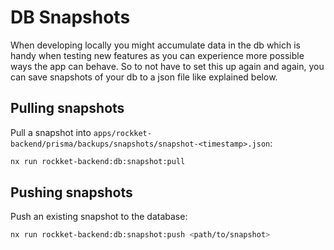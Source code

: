 # DB Snapshots

When developing locally you might accumulate data in the db which is handy when testing new features as you can experience more possible ways the app can behave. So to not have to set this up again and again, you can save snapshots of your db to a json file like explained below.

## Pulling snapshots

Pull a snapshot into `apps/rockket-backend/prisma/backups/snapshots/snapshot-<timestamp>.json`:

```bash
nx run rockket-backend:db:snapshot:pull
```

## Pushing snapshots

Push an existing snapshot to the database:

```bash
nx run rockket-backend:db:snapshot:push <path/to/snapshot>
```